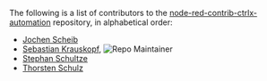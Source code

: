 The following is a list of contributors to the [node-red-contrib-ctrlx-automation](https://github.com/boschrexroth/node-red-contrib-ctrlx-automation) repository,
in alphabetical order:

* [Jochen Scheib](https://github.com/mapero)
* [Sebastian Krauskopf](https://github.com/krauskopf), ![Repo Maintainer](https://badgen.net/badge/repo/maintainer/blue "Repo Maintainer")
* [Stephan Schultze](https://github.com/StephanStS)
* [Thorsten Schulz](https://github.com/mrtandthecode)
